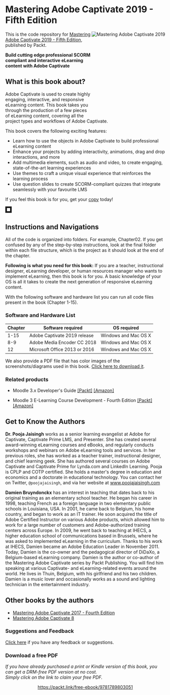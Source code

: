


# Mastering Adobe Captivate 2019 - Fifth Edition

<a href="https://www.packtpub.com/hardware-and-creative/mastering-adobe-captivate-2019-fifth-edition?utm_source=github&utm_medium=repository&utm_campaign=9781789803051"><img src="https://www.packtpub.com/sites/default/files/cover_12530.png" alt="Mastering Adobe Captivate 2019" height="256px" align="right"></a>

This is the code repository for [Mastering Adobe Captivate 2019 - Fifth Edition](https://www.packtpub.com/hardware-and-creative/mastering-adobe-captivate-2019-fifth-edition?utm_source=github&utm_medium=repository&utm_campaign=9781789803051), published by Packt.

**Build cutting edge professional SCORM compliant and interactive eLearning content with Adobe Captivate**

## What is this book about?
Adobe Captivate is used to create highly engaging, interactive, and responsive eLearning content. This book takes you through the production of a few pieces of eLearning content, covering all the project types and workflows of Adobe Captivate.

This book covers the following exciting features:
* Learn how to use the objects in Adobe Captivate to build professional eLearning content
* Enhance your projects by adding interactivity, animations, drag and drop interactions, and more
* Add multimedia elements, such as audio and video, to create engaging, state-of-the-art learning experiences
* Use themes to craft a unique visual experience that reinforces the learning process
* Use question slides to create SCORM-compliant quizzes that integrate seamlessly with your favourite LMS

If you feel this book is for you, get your [copy](https://www.amazon.com/dp/1789803055) today!

<a href="https://www.packtpub.com/?utm_source=github&utm_medium=banner&utm_campaign=GitHubBanner"><img src="https://raw.githubusercontent.com/PacktPublishing/GitHub/master/GitHub.png" 
alt="https://www.packtpub.com/" border="5" /></a>


## Instructions and Navigations
All of the code is organized into folders. For example, Chapter02. If you get confused by any of the step-by-step instructions, look at the final folder within each file structure, which is the project as it should look at the end of the chapter.


**Following is what you need for this book:**
If you are a teacher, instructional designer, eLearning developer, or human resources manager who wants to implement eLearning, then this book is for you. A basic knowledge of your OS is all it takes to create the next generation of responsive eLearning content.

With the following software and hardware list you can run all code files present in the book (Chapter 1-15).

### Software and Hardware List

| Chapter  | Software required                   | OS required                        |
| -------- | ------------------------------------| -----------------------------------|
| 1-15     | Adobe Captivate 2019 release        | Windows and Mac OS X               |
| 8-9      | Adobe Media Encoder CC 2018         | Windows and Mac OS X               |
| 12       | Microsoft Office 2013 or 2016       | Windows and Mac OS X               |


We also provide a PDF file that has color images of the screenshots/diagrams used in this book. [Click here to download it](https://www.packtpub.com/sites/default/files/downloads/9781789803051_ColorImages.pdf).

### Related products <Other books you may enjoy>
* Moodle 3.x Developer's Guide [[Packt]](https://www.packtpub.com/web-development/moodle-3x-developers-guide?utm_source=github&utm_medium=repository&utm_campaign=9781786467119) [[Amazon]](https://www.amazon.com/dp/1786467119)

* Moodle 3 E-Learning Course Development - Fourth Edition [[Packt]](https://www.packtpub.com/web-development/moodle-3-e-learning-course-development-fourth-edition?utm_source=github&utm_medium=repository&utm_campaign=9781788472197) [[Amazon]](https://www.amazon.com/dp/1788472195)

## Get to Know the Authors
**Dr. Pooja Jaisingh** works as a senior learning evangelist at Adobe for Captivate, Captivate Prime LMS, and Presenter. She has created several award-winning eLearning courses and eBooks, and regularly conducts workshops and webinars on Adobe eLearning tools and services. In her previous roles, she has worked as a teacher trainer, instructional designer, and chief learning geek. She has authored several courses on Adobe Captivate and Captivate Prime for Lynda.com and LinkedIn Learning. Pooja is CPLP and COTP certified. She holds a master's degree in education and economics and a doctorate in educational technology. You can contact her on Twitter, `@poojajaisingh`, and via her website at www.poojajaisingh.com

**Damien Bruyndonckx** has an interest in teaching that dates back to his original training as an elementary school teacher. He began his career in 1998, teaching French as a foreign language in two elementary public schools in Louisiana, USA. In 2001, he came back to Belgium, his home country, and began to work as an IT trainer. He soon acquired the title of Adobe Certified Instructor on various Adobe products, which allowed him to work for a large number of customers and Adobe-authorized training centers across Europe. In 2009, he went back to teaching at IHECS, a higher education school of communications based in Brussels, where he was asked to implemented eLearning in the curriculum. Thanks to his work at IHECS, Damien became an Adobe Education Leader in November 2011. Today, Damien is the co-owner and the pedagogical director of DiDaXo, a Belgium-based eLearning company. Damien is the author or co-author of the Mastering Adobe Captivate series by Packt Publishing. You will find him speaking at various Captivate- and eLearning-related events around the world. He lives in Thuin, Belgium, with his girlfriend and his two children. Damien is a music lover and occasionally works as a sound and lighting technician in the entertainment industry.


## Other books by the authors
* [Mastering Adobe Captivate 2017 - Fourth Edition](https://www.packtpub.com/web-development/mastering-adobe-captivate-2017-fourth-edition?utm_source=github&utm_medium=repository&utm_campaign=9781788295284)
* [Mastering Adobe Captivate 8](https://www.packtpub.com/application-development/mastering-adobe-captivate-8?utm_source=github&utm_medium=repository&utm_campaign=9781784398309)

### Suggestions and Feedback
[Click here](https://docs.google.com/forms/d/e/1FAIpQLSdy7dATC6QmEL81FIUuymZ0Wy9vH1jHkvpY57OiMeKGqib_Ow/viewform) if you have any feedback or suggestions.
### Download a free PDF

 <i>If you have already purchased a print or Kindle version of this book, you can get a DRM-free PDF version at no cost.<br>Simply click on the link to claim your free PDF.</i>
<p align="center"> <a href="https://packt.link/free-ebook/9781789803051">https://packt.link/free-ebook/9781789803051 </a> </p>
